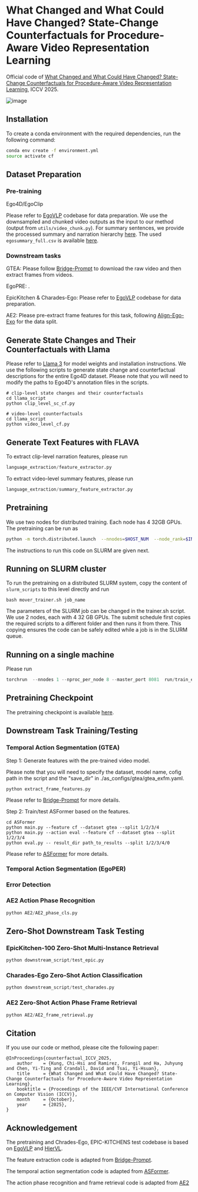 # What Changed and What Could Have Changed? State-Change Counterfactuals for Procedure-Aware Video Representation Learning

Official code of [What Changed and What Could Have Changed? State-Change Counterfactuals for Procedure-Aware Video Representation Learning](https://arxiv.org/abs/2503.21055), ICCV 2025.

![image](https://github.com/HCIS-Lab/state-change-counterfactual-video-pretrain/blob/main/counterfactual.gif)

## Installation

To create a conda environment with the required dependencies, run the following command:

```bash
conda env create -f environment.yml
source activate cf
```

## Dataset Preparation

### Pre-training

Ego4D/EgoClip

Please refer to [EgoVLP](https://github.com/showlab/EgoVLP) codebase for data preparation. We use the downsampled and chunked video outputs as the input to our method (output from `utils/video_chunk.py`). For summary sentences, we provide the processed summary and narration hierarchy [here](https://dl.fbaipublicfiles.com/hiervl/summary_clips_hierarchy_full.json). The used `egosummary_full.csv` is available [here](https://dl.fbaipublicfiles.com/hiervl/egosummary_full.csv).

### Downstream tasks

GTEA: Please follow [Bridge-Prompt](https://github.com/ttlmh/Bridge-Prompt) to download the raw video and then extract frames from videos.

EgoPRE: .

EpicKitchen & Charades-Ego: Please refer to [EgoVLP](https://github.com/showlab/EgoVLP) codebase for data preparation.

AE2: Please pre-extract frame features for this task, following [Align-Ego-Exo](https://github.com/zihuixue/AlignEgoExo) for the data split.

## Generate State Changes and Their Counterfactuals with Llama

Please refer to [Llama 3](https://github.com/meta-llama/llama3) for model weights and installation instructions. We use the following scripts to generate state change and counterfactual descriptions for the entire Ego4D dataset. Please note that you will need to modify the paths to Ego4D's annotation files in the scripts.

```
# clip-level state changes and their counterfactuals
cd llama_script
python clip_level_sc_cf.py

# video-level counterfactuals
cd llama_script
python video_level_cf.py
```

## Generate Text Features with FLAVA

To extract clip-level narration features, please run

```python
language_extraction/feature_extractor.py
```

To extract video-level summary features, please run

```python
language_extraction/summary_feature_extractor.py
```

## Pretraining

We use two nodes for distributed training. Each node has 4 32GB GPUs. The pretraining can be run as

```bash
python -m torch.distributed.launch  --nnodes=$HOST_NUM  --node_rank=$INDEX  --master_addr $CHIEF_IP  --nproc_per_node $HOST_GPU_NUM  --master_port 8081  run/train_egoaggregate.py --config configs/pt/egoaggregation.json
```

The instructions to run this code on SLURM are given next.

## Running on SLURM cluster

To run the pretraining on a distributed SLURM system, copy the content of `slurm_scripts` to this level directly and run

```
bash mover_trainer.sh job_name
```

The parameters of the SLURM job can be changed in the trainer.sh script. We use 2 nodes, each with 4 32 GB GPUs. The submit schedule first copies the required scripts to a different folder and then runs it from there. This copying ensures the code can be safely edited while a job is in the SLURM queue.

## Running on a single machine

Please run

```python
torchrun  --nnodes 1 --nproc_per_node 8 --master_port 8081  run/train_egoaggregate.py --config configs/pt/egoaggregation.json
```
## Pretraining Checkpoint

The pretraining checkpoint is available [here](https://drive.google.com/drive/folders/1fNGuHmyzqygvgbvvE07GylB90kt-NlTi).


## Downstream Task Training/Testing

### Temporal Action Segmentation (GTEA)
Step 1: Generate features with the pre-trained video model. 

Please note that you will need to specify the dataset, model name, cofig path in the script and the "save_dir" in ./as_configs/gtea/gtea_exfm.yaml.

```
python extract_frame_features.py
```

Please refer to [Bridge-Prompt](https://github.com/ttlmh/Bridge-Prompt) for more details.

Step 2: Train/test ASFormer based on the features.

```
cd ASFormer
python main.py --feature cf --dataset gtea --split 1/2/3/4
python main.py --action eval --feature cf --dataset gtea --split 1/2/3/4
python eval.py -- result_dir path_to_results --split 1/2/3/4/0
```

Please refer to [ASFormer](https://github.com/ChinaYi/ASFormer) for more details.

### Temporal Action Segmentation (EgoPER)

### Error Detection

### AE2 Action Phase Recognition

```python
python AE2/AE2_phase_cls.py
```

## Zero-Shot Downstream Task Testing

### EpicKitchen-100 Zero-Shot Multi-Instance Retrieval

```python
python downstream_script/test_epic.py
```

### Charades-Ego Zero-Shot Action Classification

```python
python downstream_script/test_charades.py
```

### AE2 Zero-Shot Action Phase Frame Retrieval

```python
python AE2/AE2_frame_retrieval.py
```

## Citation

If you use our code or method, please cite the following paper:

```bibtek
@InProceedings{counterfactual_ICCV_2025,
    author    = {Kung, Chi-Hsi and Ramirez, Frangil and Ha, Juhyung and Chen, Yi-Ting and Crandall, David and Tsai, Yi-Hsuan},
    title     = {What Changed and What Could Have Changed? State-Change Counterfactuals for Procedure-Aware Video Representation Learning},
    booktitle = {Proceedings of the IEEE/CVF International Conference on Computer Vision (ICCV)},
    month     = {October},
    year      = {2025},
}
```

## Acknowledgement

The pretraining and Chrades-Ego, EPIC-KITCHENS test codebase is based on [EgoVLP](https://github.com/showlab/EgoVLP) and [HierVL](https://github.com/facebookresearch/HierVL). 

The feature extraction code is adapted from [Bridge-Prompt](https://github.com/ttlmh/Bridge-Prompt).

The temporal action segmentation code is adapted from [ASFormer](https://github.com/ChinaYi/ASFormer).

The action phase recognition and frame retrieval code is adapted from [AE2](https://github.com/zihuixue/AlignEgoExo)
